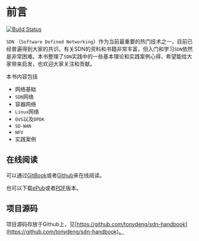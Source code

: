 # 前言

[![Build Status](https://travis-ci.org/tonydeng/sdn-handbook.svg?branch=master)](https://travis-ci.org/tonydeng/sdn-handbook)

`SDN` （`Software Defined Networking`）作为当前最重要的热门技术之一，目前已经普遍得到大家的共识。有关SDN的资料和书籍非常丰富，但入门和学习`SDN`依然是非常困难。本书整理了`SDN`实践中的一些基本理论和实践案例心得，希望能给大家带来启发，也欢迎大家关注和贡献。

本书内容包括

- 网络基础
- `SDN`网络
- 容器网络
- `Linux`网络
- `OVS`以及`DPDK`
- `SD-WAN`
- `NFV`
- 实践案例


## 在线阅读

可以通过[GitBook](https://tonydeng.gitbooks.io/sdn/)或者[Github](https://github.com/tonydeng/sdn-handbook)来在线阅读。

也可以下载[ePub](https://www.gitbook.com/download/epub/book/tonydeng/sdn)或者[PDF](https://www.gitbook.com/download/pdf/book/tonydeng/sdn)版本。

## 项目源码

项目源码存放于Github上，见[https://github.com/tonydeng/sdn-handbook](https://github.com/tonydeng/sdn-handbook)。

